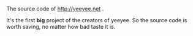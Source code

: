 The source code of http://yeeyee.net .

It's the first **big** project of the creators of yeeyee. So the source code is worth saving, no matter how bad taste it is.

